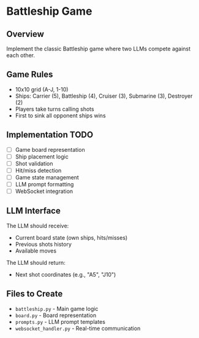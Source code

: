 # Battleship Game

## Overview
Implement the classic Battleship game where two LLMs compete against each other.

## Game Rules
- 10x10 grid (A-J, 1-10)
- Ships: Carrier (5), Battleship (4), Cruiser (3), Submarine (3), Destroyer (2)
- Players take turns calling shots
- First to sink all opponent ships wins

## Implementation TODO
- [ ] Game board representation
- [ ] Ship placement logic
- [ ] Shot validation
- [ ] Hit/miss detection
- [ ] Game state management
- [ ] LLM prompt formatting
- [ ] WebSocket integration

## LLM Interface
The LLM should receive:
- Current board state (own ships, hits/misses)
- Previous shots history
- Available moves

The LLM should return:
- Next shot coordinates (e.g., "A5", "J10")

## Files to Create
- `battleship.py` - Main game logic
- `board.py` - Board representation
- `prompts.py` - LLM prompt templates
- `websocket_handler.py` - Real-time communication 